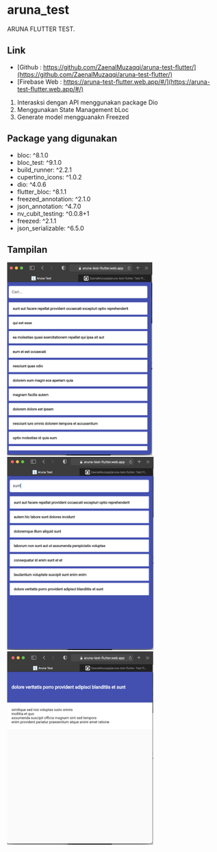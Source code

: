 # aruna_test

ARUNA FLUTTER TEST.

## Link
- [​Github : https://github.com/ZaenalMuzaqqi/aruna-test-flutter/](https://github.com/ZaenalMuzaqqi/aruna-test-flutter/)
- [​Firebase Web : https://aruna-test-flutter.web.app/#/](https://aruna-test-flutter.web.app/#/)

1. Interasksi dengan API menggunakan package Dio  
2. Menggunakan  State Management bLoc  
3. Generate model mengguanakn Freezed  
   
## Package yang digunakan

- bloc: ^8.1.0
- bloc_test: ^9.1.0
- build_runner: ^2.2.1
- cupertino_icons: ^1.0.2
- dio: ^4.0.6
- flutter_bloc: ^8.1.1
- freezed_annotation: ^2.1.0
- json_annotation: ^4.7.0
- nv_cubit_testing: ^0.0.8+1
- freezed: ^2.1.1
- json_serializable: ^6.5.0


## Tampilan
<img src="screenshoot/s1.png" height="450" />    <img src="screenshoot/s2.png" height="450" />    <img src="screenshoot/s3.png" height="450" />